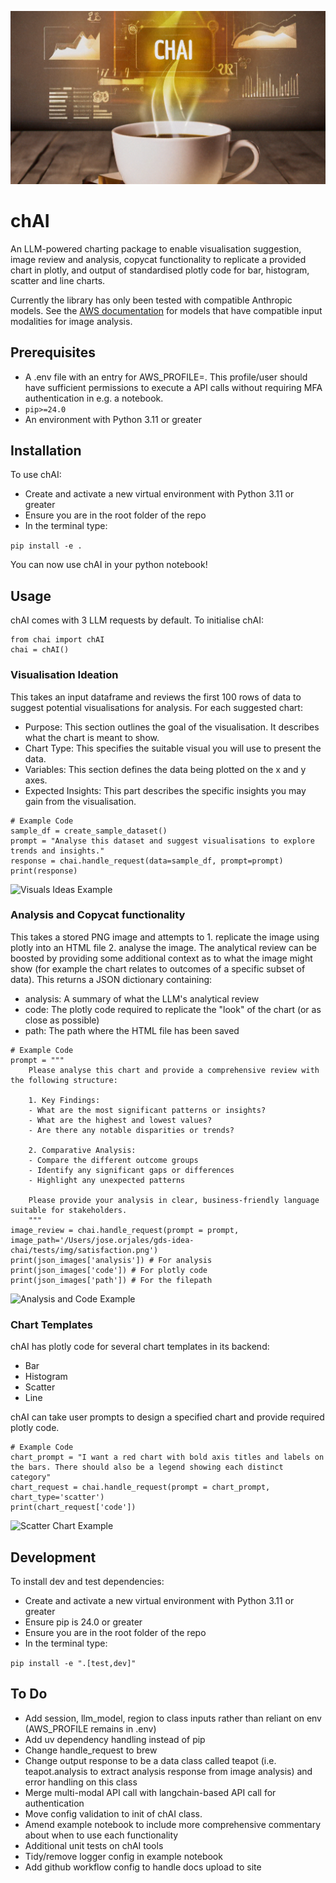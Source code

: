 ![Banner](img/chai_cropped.png)

# chAI
An LLM-powered charting package to enable visualisation suggestion, image review and analysis, copycat functionality to replicate a provided chart in plotly, and output of standardised plotly code for bar, histogram, scatter and line charts.

Currently the library has only been tested with compatible Anthropic models. See the [AWS documentation](https://docs.aws.amazon.com/bedrock/latest/userguide/models-supported.html) for models that have compatible input modalities for image analysis.


## Prerequisites
- A .env file with an entry for AWS_PROFILE=. This profile/user should have sufficient permissions to execute a API calls without requiring MFA authentication in e.g. a notebook.
- `pip>=24.0`
- An environment with Python 3.11 or greater



## Installation
To use chAI:
- Create and activate a new virtual environment with Python 3.11 or greater
- Ensure you are in the root folder of the repo
- In the terminal type:

```pip install -e .```

You can now use chAI in your python notebook!

## Usage
chAI comes with 3 LLM requests by default. To initialise chAI:

```
from chai import chAI
chai = chAI()
```

### Visualisation Ideation
This takes an input dataframe and reviews the first 100 rows of data to suggest potential visualisations for analysis. For each suggested chart:
- Purpose: This section outlines the goal of the visualisation. It describes what the chart is meant to show.
- Chart Type: This specifies the suitable visual you will use to present the data.
- Variables: This section defines the data being plotted on the x and y axes.
- Expected Insights: This part describes the specific insights you may gain from the visualisation.

```
# Example Code
sample_df = create_sample_dataset()
prompt = "Analyse this dataset and suggest visualisations to explore trends and insights."
response = chai.handle_request(data=sample_df, prompt=prompt)
print(response)
```
![Visuals Ideas Example](img/visual_ideas.png)

### Analysis and Copycat functionality
This takes a stored PNG image and attempts to 1. replicate the image using plotly into an HTML file 2. analyse the image. The analytical review can be boosted by providing some additional context as to what the image might show (for example the chart relates to outcomes of a specific subset of data).
This returns a JSON dictionary containing:
- analysis: A summary of what the LLM's analytical review
- code: The plotly code required to replicate the "look" of the chart (or as close as possible)
- path: The path where the HTML file has been saved

```
# Example Code
prompt = """
    Please analyse this chart and provide a comprehensive review with the following structure:

    1. Key Findings:
    - What are the most significant patterns or insights?
    - What are the highest and lowest values?
    - Are there any notable disparities or trends?

    2. Comparative Analysis:
    - Compare the different outcome groups
    - Identify any significant gaps or differences
    - Highlight any unexpected patterns

    Please provide your analysis in clear, business-friendly language suitable for stakeholders.
    """
image_review = chai.handle_request(prompt = prompt, image_path='/Users/jose.orjales/gds-idea-chai/tests/img/satisfaction.png')
print(json_images['analysis']) # For analysis
print(json_images['code']) # For plotly code
print(json_images['path']) # For the filepath
```
![Analysis and Code Example](img/analysis_code.png)

### Chart Templates
chAI has plotly code for several chart templates in its backend:
- Bar
- Histogram
- Scatter
- Line

chAI can take user prompts to design a specified chart and provide required plotly code.

```
# Example Code
chart_prompt = "I want a red chart with bold axis titles and labels on the bars. There should also be a legend showing each distinct category"
chart_request = chai.handle_request(prompt = chart_prompt, chart_type='scatter')
print(chart_request['code'])
```
![Scatter Chart Example](img/request_scatter.png)


## Development
To install dev and test dependencies:
- Create and activate a new virtual environment with Python 3.11 or greater
- Ensure pip is 24.0 or greater
- Ensure you are in the root folder of the repo
- In the terminal type:

```pip install -e ".[test,dev]"```

## To Do
- Add session, llm_model, region to class inputs rather than reliant on env (AWS_PROFILE remains in .env)
- Add uv dependency handling instead of pip
- Change handle_request to brew
- Change output response to be a data class called teapot (i.e. teapot.analysis to extract analysis response from image analysis) and error handling on this class
- Merge multi-modal API call with langchain-based API call for authentication
- Move config validation to init of chAI class.
- Amend example notebook to include more comprehensive commentary about when to use each functionality
- Additional unit tests on chAI tools
- Tidy/remove logger config in example notebook
- Add github workflow config to handle docs upload to site